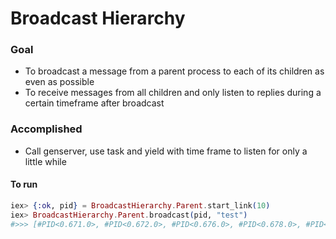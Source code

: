 # Broadcast Hierarchy

### Goal
 - To broadcast a message from a parent process to each of its children as even as possible
 - To receive messages from all children and only listen to replies during a certain timeframe after broadcast

### Accomplished
 - Call genserver, use task and yield with time frame to listen for only a little while

#### To run

```elixir
iex> {:ok, pid} = BroadcastHierarchy.Parent.start_link(10)
iex> BroadcastHierarchy.Parent.broadcast(pid, "test")
#>>> [#PID<0.671.0>, #PID<0.672.0>, #PID<0.676.0>, #PID<0.678.0>, #PID<0.679.0>]
```

